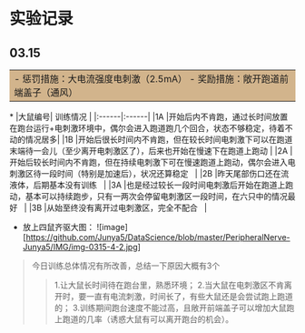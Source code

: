 # 实验记录

## 03.15
<table><tr><td bgcolor=Tan>
- 惩罚措施：大电流强度电刺激（2.5mA）
- 奖励措施：敞开跑道前端盖子（通风）
</td></tr></table>
* 
|大鼠编号| 训练情况 |
|:------|:------|
|1A     |开始后内不肯跑，通过长时间放置在跑台运行+电刺激环境中，偶尔会进入跑道跑几个回合，状态不够稳定，待着不动的情况居多|
|1B     |开始后很长时间内不肯跑，但在较长时间电刺激下可以在跑道末端待一会儿（至少离开电刺激区了），后来也开始在慢速下在跑道上跑动 |
|2A     |开始后较长时间内不肯跑，但在持续电刺激下可在慢速跑道上跑动，偶尔会进入电刺激区待一段时间（特别是加速后），状况还算稳定   |
|2B     |昨天尾部伤口还在流液体，后期基本没有训练     |
|3A     |也是经过较长一段时间电刺激后开始在跑道上跑动，基本可以持续跑步，只有一两次会停留电刺激区一段时间，在六只中的情况最好     |
|3B     |从始至终没有离开过电刺激区，完全不配合     |


* 放上四鼠齐驱大图：
![image][https://github.com/Junya5/DataScience/blob/master/PeripheralNerve-Junya5/IMG/img-0315-4-2.jpg]

> 今日训练总体情况有所改善，总结一下原因大概有3个
>> 1.让大鼠长时间待在跑台里，熟悉环境；
>> 2.当大鼠在电刺激区不肯离开时，要一直有电流刺激，时间长了，有些大鼠还是会尝试跑上跑道的；
>> 3.训练期间跑台速度不能过高，且敞开前端盖子可以增加大鼠跑上跑道的几率（诱惑大鼠有可以离开跑台的机会）。

